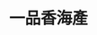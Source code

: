 ---
title: "一品香海產"
description: "一品香海產"
layout: shop
keywords:
  - 美食競賽
  - 台灣美食
  - 美食精選
datePublished: "2025-06-30"
dateModified: "2025-07-03"
city: "台東縣"
district: "台東市"
address: "台東縣台東市福建路102號"
phone: "089318142"
geo: "22.75515165434561, 121.15505777426316"
google_map: "https://maps.app.goo.gl/T7jL3cCTU7cp8WQw8"
footinder: "https://footinder.com.tw/%E5%8F%B0%E6%9D%B1%E7%B8%A3%E5%8F%B0%E6%9D%B1%E5%B8%82/143457/"
official: "https://www.facebook.com/sing5486/"
award:
  - name: "500盤"
    year: "2024"
    entries:
      - dishes:
          - "旗魚排"

---